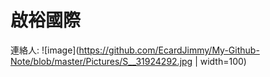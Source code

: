 # 啟裕國際
連絡人:
![image](https://github.com/EcardJimmy/My-Github-Note/blob/master/Pictures/S__31924292.jpg | width=100)
